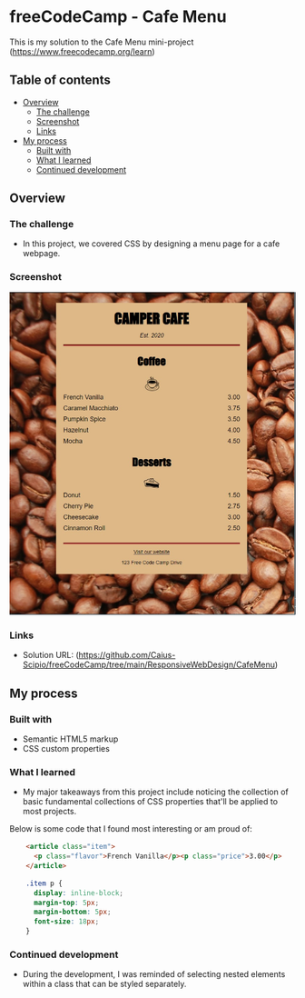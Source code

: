 # freeCodeCamp - Cafe Menu
This is my solution to the Cafe Menu mini-project (https://www.freecodecamp.org/learn)

## Table of contents

- [Overview](#overview)
  - [The challenge](#the-challenge)
  - [Screenshot](#screenshot)
  - [Links](#links)
- [My process](#my-process)
  - [Built with](#built-with)
  - [What I learned](#what-i-learned)
  - [Continued development](#continued-development)

## Overview

### The challenge

- In this project, we covered CSS by designing a menu page for a cafe webpage.

### Screenshot

![](./CafeMenu.jpg)

### Links

- Solution URL: (https://github.com/Caius-Scipio/freeCodeCamp/tree/main/ResponsiveWebDesign/CafeMenu)

## My process

### Built with

- Semantic HTML5 markup
- CSS custom properties

### What I learned

- My major takeaways from this project include noticing the collection of basic fundamental collections of CSS properties that'll be applied to most projects.

Below is some code that I found most interesting or am proud of:

```html
    <article class="item">
      <p class="flavor">French Vanilla</p><p class="price">3.00</p>
    </article>
```

```CSS
    .item p {
      display: inline-block;
      margin-top: 5px;
      margin-bottom: 5px;
      font-size: 18px;
    }
```

### Continued development

- During the development, I was reminded of selecting nested elements within a class that can be styled separately.